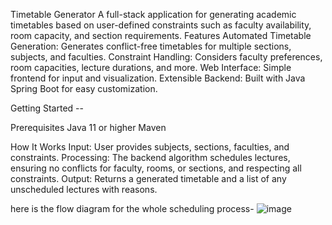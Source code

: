 Timetable Generator
A full-stack application for generating academic timetables based on user-defined constraints such as faculty availability, room capacity, and section requirements.
Features
Automated Timetable Generation: Generates conflict-free timetables for multiple sections, subjects, and faculties.
Constraint Handling: Considers faculty preferences, room capacities, lecture durations, and more.
Web Interface: Simple frontend for input and visualization.
Extensible Backend: Built with Java Spring Boot for easy customization.

Getting Started --

Prerequisites
Java 11 or higher
Maven

How It Works
Input: User provides subjects, sections, faculties, and constraints.
Processing: The backend algorithm schedules lectures, ensuring no conflicts for faculty, rooms, or sections, and respecting all constraints.
Output: Returns a generated timetable and a list of any unscheduled lectures with reasons.

here is the flow diagram for the whole scheduling process-
![image](https://github.com/user-attachments/assets/2aa4e5db-aaf8-4c5a-a439-e7331a3a3ef9)
